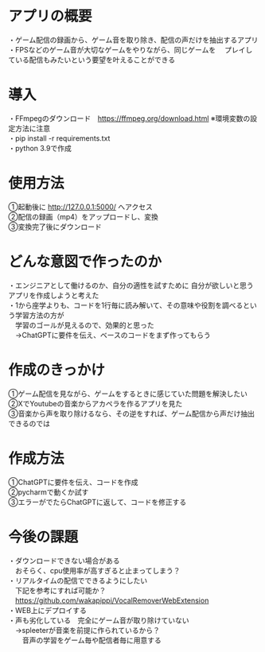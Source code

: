 # アプリの概要 
・ゲーム配信の録画から、ゲーム音を取り除き、配信の声だけを抽出するアプリ  
・FPSなどのゲーム音が大切なゲームをやりながら、同じゲームを
　プレイしている配信もみたいという要望を叶えることができる

# 導入
・FFmpegのダウンロード　https://ffmpeg.org/download.html  ※環境変数の設定方法に注意  
・pip install -r requirements.txt  
・python 3.9で作成

# 使用方法
①起動後に http://127.0.0.1:5000/ へアクセス  
②配信の録画（mp4）をアップロードし、変換  
③変換完了後にダウンロード

# どんな意図で作ったのか
 ・エンジニアとして働けるのか、自分の適性を試すために  自分が欲しいと思うアプリを作成しようと考えた  
 ・1から座学よりも、コードを1行毎に読み解いて、その意味や役割を調べるという学習方法の方が  
 　学習のゴールが見えるので、効果的と思った   
　→ChatGPTに要件を伝え、ベースのコードをまず作ってもらう

# 作成のきっかけ  
 ①ゲーム配信を見ながら、ゲームをするときに感じていた問題を解決したい  
 ②XでYoutubeの音楽からアカペラを作るアプリを見た  
 ③音楽から声を取り除けるなら、その逆をすれば、ゲーム配信から声だけ抽出できるのでは  
 
 # 作成方法  
 ①ChatGPTに要件を伝え、コードを作成  
 ②pycharmで動くか試す  
 ③エラーがでたらChatGPTに返して、コードを修正する  

# 今後の課題  
・ダウンロードできない場合がある  
　おそらく、cpu使用率が高すぎると止まってしまう？  
・リアルタイムの配信でできるようにしたい  
　下記を参考にすれば可能か？  
　https://github.com/wakapippi/VocalRemoverWebExtension  
・WEB上にデプロイする  
・声も劣化している　完全にゲーム音が取り除けていない  
　→spleeterが音楽を前提に作られているから？   
　　音声の学習をゲーム毎や配信者毎に用意する

